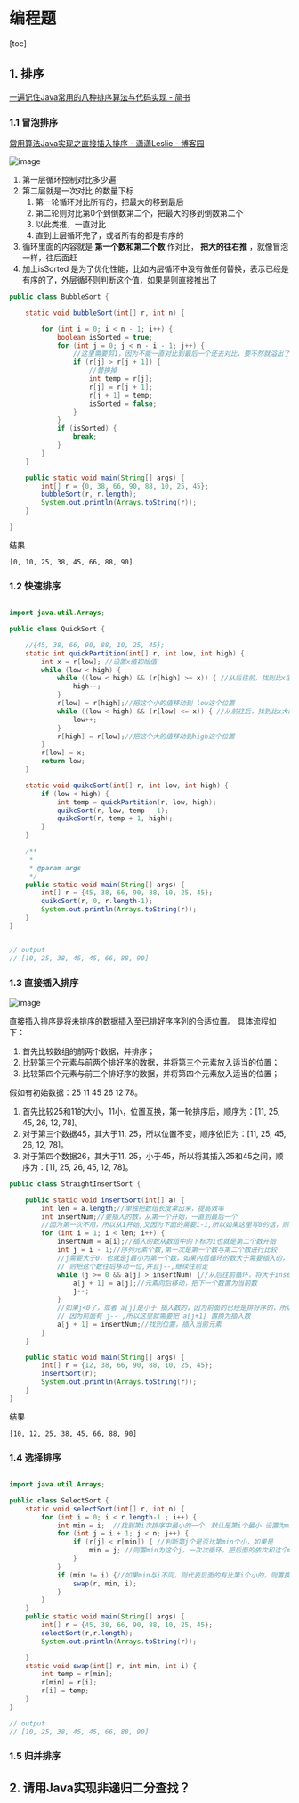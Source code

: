 # 编程题

[toc]

## 1. 排序

[一遍记住Java常用的八种排序算法与代码实现 - 简书](https://www.jianshu.com/p/5e171281a387)

### 1.1 冒泡排序

[常用算法Java实现之直接插入排序 - 潇潇Leslie - 博客园](https://www.cnblogs.com/LeslieXia/p/5808057.html)

![image](https://static.lovedata.net/jpg/2018/6/22/b77081821375d271bd1a5a830db725a0.jpg-wm)

1. 第一层循环控制对比多少遍
2. 第二层就是一次对比 的数量下标
    1. 第一轮循环对比所有的，把最大的移到最后
    2. 第二轮则对比第0个到倒数第二个，把最大的移到倒数第二个
    3. 以此类推，一直对比
    4. 直到上层循环完了，或者所有的都是有序的
3. 循环里面的内容就是 **第一个数和第二个数** 作对比， **把大的往右推** ，就像冒泡一样，往后面赶
4. 加上isSorted 是为了优化性能，比如内层循环中没有做任何替换，表示已经是有序的了，外层循环则判断这个值，如果是则直接推出了

```java
public class BubbleSort {

    static void bubbleSort(int[] r, int n) {

        for (int i = 0; i < n - 1; i++) {
            boolean isSorted = true;
            for (int j = 0; j < n - i - 1; j++) {
                //这里需要剪1，因为不能一直对比到最后一个还去对比，要不然就溢出了
                if (r[j] > r[j + 1]) {
                    //替换掉
                    int temp = r[j];
                    r[j] = r[j + 1];
                    r[j + 1] = temp;
                    isSorted = false;
                }
            }
            if (isSorted) {
                break;
            }
        }
    }

    public static void main(String[] args) {
        int[] r = {0, 38, 66, 90, 88, 10, 25, 45};
        bubbleSort(r, r.length);
        System.out.println(Arrays.toString(r));
    }

}
```

结果

```console
[0, 10, 25, 38, 45, 66, 88, 90]
```

### 1.2 快速排序

```java

import java.util.Arrays;

public class QuickSort {

    //{45, 38, 66, 90, 88, 10, 25, 45};
    static int quickPartition(int[] r, int low, int high) {
        int x = r[low]; //设置x值初始值
        while (low < high) {
            while ((low < high) && (r[high] >= x)) { //从后往前，找到比x值小的值
                high--;
            }
            r[low] = r[high];//把这个小的值移动到 low这个位置
            while ((low < high) && (r[low] <= x)) { //从前往后，找到比x大的值
                low++;
            }
            r[high] = r[low];//把这个大的值移动到high这个位置
        }
        r[low] = x;
        return low;
    }

    static void quikcSort(int[] r, int low, int high) {
        if (low < high) {
            int temp = quickPartition(r, low, high);
            quikcSort(r, low, temp - 1);
            quikcSort(r, temp + 1, high);
        }
    }

    /**
     *
     * @param args
     */
    public static void main(String[] args) {
        int[] r = {45, 38, 66, 90, 88, 10, 25, 45};
        quikcSort(r, 0, r.length-1);
        System.out.println(Arrays.toString(r));
    }
}


// output
// [10, 25, 38, 45, 45, 66, 88, 90]
```

### 1.3 直接插入排序

![image](https://static.lovedata.net/jpg/2018/6/22/480d879b4ef17c3d0aa4754bb12a5e7a.jpg-wm)

直接插入排序是将未排序的数据插入至已排好序序列的合适位置。
具体流程如下：

1. 首先比较数组的前两个数据，并排序；
2. 比较第三个元素与前两个排好序的数据，并将第三个元素放入适当的位置；
3. 比较第四个元素与前三个排好序的数据，并将第四个元素放入适当的位置；

假如有初始数据：25  11  45  26  12  78。

1. 首先比较25和11的大小，11小，位置互换，第一轮排序后，顺序为：[11, 25, 45, 26, 12, 78]。
2. 对于第三个数据45，其大于11. 25，所以位置不变，顺序依旧为：[11, 25, 45, 26, 12, 78]。
3. 对于第四个数据26，其大于11. 25，小于45，所以将其插入25和45之间，顺序为：[11, 25, 26, 45, 12, 78]。

```java
public class StraightInsertSort {

    public static void insertSort(int[] a) {
        int len = a.length;//单独把数组长度拿出来，提高效率
        int insertNum;//要插入的数，从第一个开始，一直到最后一个
        //因为第一次不用，所以从1开始,又因为下面的需要i-1,所以如果这里写0的话，则会数组越界
        for (int i = 1; i < len; i++) {
            insertNum = a[i];//插入的数从数组中的下标为1也就是第二个数开始
            int j = i - 1;//序列元素个数,第一次是第一个数与第二个数进行比较
            //j需要大于0，也就是j最小为第一个数，如果内层循环的数大于需要插入的，
            // 则把这个数往后移动一位,并且j--,继续往前走
            while (j >= 0 && a[j] > insertNum) {//从后往前循环，将大于insertNum的数向后移动
                a[j + 1] = a[j];//元素向后移动，把下一个数置为当前数
                j--;
            }
            //如果j<0了，或者 a[j]是小于 插入数的，因为前面的已经是排好序的，所以就跳出循环
            // 因为前面有 j-- ,所以这里就需要把 a[j+1] 置换为插入数
            a[j + 1] = insertNum;//找到位置，插入当前元素
        }
    }

    public static void main(String[] args) {
        int[] r = {12, 38, 66, 90, 88, 10, 25, 45};
        insertSort(r);
        System.out.println(Arrays.toString(r));
    }
}

```

结果

```console
[10, 12, 25, 38, 45, 66, 88, 90]
```

### 1.4 选择排序

```java

import java.util.Arrays;

public class SelectSort {
    static void selectSort(int[] r, int n) {
        for (int i = 0; i < r.length-1 ; i++) {
            int min = i;  //找到第i次排序中最小的一个，默认是第i个最小 设置为min
            for (int j = i + 1; j < n; j++) {
                if (r[j] < r[min]) { //判断第j个是否比第min个小，如果是
                    min = j; //则置min为这个j，一次次循环，把后面的依次和这个min做对比
                }
            }
            if (min != i) {//如果min与i不同，则代表后面的有比第i个小的，则置换一下！
                swap(r, min, i);
            }
        }
    }
    public static void main(String[] args) {
        int[] r = {45, 38, 66, 90, 88, 10, 25, 45};
        selectSort(r,r.length);
        System.out.println(Arrays.toString(r));

    }
    static void swap(int[] r, int min, int i) {
        int temp = r[min];
        r[min] = r[i];
        r[i] = temp;
    }
}

// output
// [10, 25, 38, 45, 45, 66, 88, 90]
```

### 1.5 归并排序

## 2. 请用Java实现非递归二分查找？
